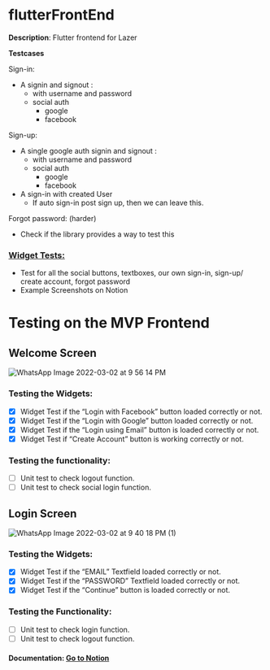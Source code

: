 # flutterFrontEnd

**Description**: Flutter frontend for Lazer

**Testcases**

Sign-in:

- A signin and signout :
  - with username and password
  - social auth
    - google
    - facebook

Sign-up:

- A single google auth signin and signout :
  - with username and password
  - social auth
    - google
    - facebook
- A sign-in with created User
  - If auto sign-in post sign up, then we can leave this.

Forgot password: (harder)

- Check if the library provides a way to test this

### [Widget Tests:](https://docs.flutter.dev/testing#widget-tests)

- Test for all the social buttons, textboxes, our own sign-in, sign-up/ create account, forgot password
- Example Screenshots on Notion

# Testing on the MVP Frontend

## Welcome Screen

![WhatsApp Image 2022-03-02 at 9 56 14 PM](https://user-images.githubusercontent.com/64345884/156404903-03a374aa-66c0-49d9-87c1-de02ab31a0aa.jpeg)

### Testing the Widgets:

- [x] Widget Test if the “Login with Facebook” button loaded correctly or not.
- [x] Widget Test if the “Login with Google” button loaded correctly or not.
- [x] Widget Test if the “Login using Email” button is loaded correctly or not.
- [x] Widget Test if “Create Account” button is working correctly or not.

### Testing the functionality:

- [ ] Unit test to check logout function.
- [ ] Unit test to check social login function.

## Login Screen

![WhatsApp Image 2022-03-02 at 9 40 18 PM (1)](https://user-images.githubusercontent.com/64345884/156405846-dec55e2e-8030-49b7-99c2-6b8e2b191e72.jpeg)

### Testing the Widgets:

- [x] Widget Test if the “EMAIL” Textfield loaded correctly or not.
- [x] Widget Test if the “PASSWORD” Textfield loaded correctly or not.
- [x] Widget Test if the “Continue” button is loaded correctly or not.

### Testing the Functionality:

- [ ] Unit test to check login function.
- [ ] Unit test to check logout function.

#### **Documentation**: [Go to Notion](https://www.notion.so/rupi-app/MVP-FrontEnd-398d29c25f3c44a5a712076c6990c804)
